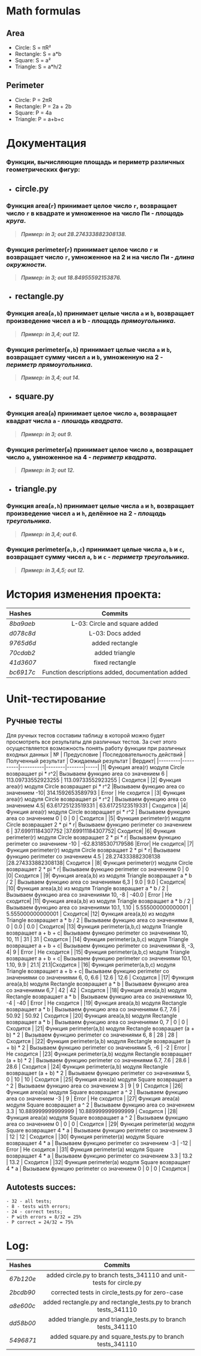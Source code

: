 # Math formulas
## Area
- Circle: S = πR²
- Rectangle: S = a*b
- Square: S = a²
- Triangle: S = a*h/2

## Perimeter
- Circle: P = 2πR
- Rectangle: P = 2a + 2b
- Square: P = 4a
- Triangle: P = a+b+c

# Документация
  ### Функции, вычисляющие площадь и периметр различных геометрических фигур:


* ## circle.py

### Функция area(`r`) принимает целое число `r`, возвращает число `r` в квадрате и умноженное на число Пи - _площадь круга_.

> ***Пример: in 3; out 28.274333882308138.***

### Функция perimeter(`r`) принимает целое число `r` и возвращает число `r`, умноженное на 2 и на число Пи - _длина окружности_.

> ***Пример: in 3; out 18.84955592153876.***


* ## rectangle.py

### Функция area(`a,b`) принимает целые числа `a` и `b`, возвращает произведение чисел a и b - _площадь прямоугольника_.

> ***Пример: in 3,4; out 12.***

### Функция perimeter(`a,b`) принимает целые числа `a` и `b`, возвращает сумму чисел `a` и `b`, умноженную на 2 - _периметр прямоугольника_.

> ***Пример: in 3,4; out 14.***


* ## square.py

### Функция area(`a`) принимает целое число `a`, возвращает квадрат числа `a` - _плошадь квадрата_.

> ***Пример: in 3; out 9.***

### Функция perimeter(`a`) принимает целое число `a`, возвращает число `a`, умноженное на 4 - _периметр квадрата_.

> ***Пример: in 3; out 12.***


* ## triangle.py

### Функция area(`a,h`) принимает целые числa `a` и `h`, возвращает произведение чисел `a` и `h`, делённое на 2 - _площадь треугольника_.

> ***Пример: in 3,4; out 6.***

### Функция perimeter(`a,b,c`) принимает целые числа `a`, `b` и `с`, возвращает сумму чисел `a`, `b` и `с` - _периметр треугольника_.

> ***Пример: in 3,4,5; out 12.***

# История изменения проекта:
| Hashes    | Commits                       |
| :-        | :---------:                   |
| _8ba9aeb_ | L-03: Circle and square added |
| _d078c8d_ | L-03: Docs added |
| _9765d6d_ | added rectangle |
| _70cdab2_ | added triangle |
| _41d3607_ | fixed rectangle |
| _bc6917c_ | Function descriptions added, documentation added |

# Unit-тестирование

## Ручные тесты
Для ручных тестов составим таблицу в которой можно будет просмотреть все результаты для различных тестов. За счет этого осуществляется возможность понять работу функции при различных входных данных
| № | Предусловие | Последовательность действий | Полученный результат | Ожидаемый результат | Вердикт|
|---------|----------|----------|--------|-------|-----|
|1|  Функция area(r) модуля Circle возвращает pi * r^2| Вызываем функцию area со значением 6 | 113.09733552923255 | 113.09733552923255 | Сходится |
|2| Функция area(r) модуля Circle возвращает pi * r^2 |Вызываем функцию area со значением -10| 314.1592653589793 | Error | Не сходится |
|3| Функция area(r) модуля Circle возвращает pi * r^2 | Вызываем функцию area со значением 4.5| 63.61725123519331 | 63.61725123519331 | Сходится |
|4| Функция area(r) модуля Circle возвращает pi * r^2 | Вызываем функцию area со значением 0 | 0 | 0 | Сходится |
|5| Функция perimeter(r) модуля Circle возвращает  2 * pi * r| Вызываем функцию perimeter со значением 6 | 37.69911184307752 |37.69911184307752| Сходится|
|6| Функция perimeter(r) модуля Circle возвращает 2 * pi * r| Вызываем функцию perimeter со значением -10 | -62.83185307179586 |Error| Не сходится|
|7| Функция perimeter(r) модуля Circle возвращает 2 * pi * r| Вызываем функцию perimeter со значением 4.5 | 28.274333882308138 |28.274333882308138| Сходится |
|8| Функция perimeter(r) модуля Circle возвращает 2 * pi * r| Вызываем функцию perimeter со значением 0 | 0 |0| Сходится |
|9| Функция area(a,b) из модуля Triangle возвращает  a * b / 2 | Вызываем функцию area со значениями 6,3 | 9.0 | 9.0 | Сходится|
|10| Функция area(a,b) из модуля Triangle возвращает  a * b / 2 | Вызываем функцию area со значениями 10, -8 | -40.0 | Error | Не сходится|
|11| Функция area(a,b) из модуля Triangle возвращает  a * b / 2 | Вызываем функцию area со значениями 10.1, 1.10 | 5.555000000000001 | 5.555000000000001 | Сходится|
|12| Функция area(a,b) из модуля Triangle возвращает  a * b / 2  | Вызываем функцию area со значениями 8, 0 | 0.0 | 0.0 | Cходится|
|13| Функция perimeter(a,b,c) модуля Triangle возвращает a + b + c| Вызываем функцию perimeter со значениями 10, 10, 11 | 31 | 31 | Сходится |
|14| Функция perimeter(a,b,c) модуля Triangle возвращает a + b + c| Вызываем функцию perimeter со значениями 8, -3, 4| 9 | Error | Не сходится |
|15| Функция perimeter(a,b,c) модуля Triangle возвращает a + b + c| Вызываем функцию perimeter со значениями 10.1, 1.10, 9.9 | 21.1| 21.1|Сходится |
|16| Функция perimeter(a,b,c) модуля Triangle возвращает a + b + c| Вызываем функцию perimeter со значениями со значениями 6, 0, 6.6 | 12.6 | 12.6 | Cходится |
|17| Функция area(a,b) модуля Rectangle возвращает a * b | Вызываем функцию area со значениями 6,7 | 42 |  42 | Сходится |
|18| Функция area(a,b) модуля Rectangle возвращает a * b | Вызываем функцию area со значениями 10, -4 | -40 | Error | Не сходится |
|19| Функция area(a,b) модуля Rectangle возвращает a * b | Вызываем функцию area со значениями 6.7, 7.6 | 50.92 | 50.92 | Сходится |
|20| Функция area(a,b) модуля Rectangle возвращает a * b | Вызываем функцию area со значениями 0, 7 | 0 | 0 | Сходится |
|21| Функция perimeter(a,b) модуля Rectangle возвращает (a + b) * 2 | Вызываем функцию perimeter со значениями 6, 8 | 28 | 28 | Сходится |
|22| Функция perimeter(a,b) модуля Rectangle возвращает (a + b) * 2 | Вызываем функцию perimeter со значениями 5, -6 | -2 | Error | Не сходится |
|23| Функция perimeter(a,b) модуля Rectangle возвращает (a + b) * 2 | Вызываем функцию perimeter со значениями 6.7, 7.6 | 28.6 | 28.6 | Сходится |
|24| Функция perimeter(a,b) модуля Rectangle возвращает (a + b) * 2 | Вызываем функцию perimeter со значениями 5, 0 | 10 | 10 | Сходится |
|25| Функция area(a) модуля Square возвращает a ^ 2 | Вызываем функцию area со значением 3 | 9 | 9 | Сходится |
|26| Функция area(a) модуля Square возвращает a ^ 2  | Вызываем функцию area со значением -3 | 9 | Error | Не сходится |
|27| Функция area(a) модуля Square возвращает a ^ 2  | Вызываем функцию area со значением 3.3 | 10.889999999999999 | 10.889999999999999 | Сходится |
|28| Функция area(a) модуля Square возвращает a ^ 2  | Вызываем функцию area со значением 0 | 0 | 0 | Сходится |
|29| Функция perimeter(a) модуля Square возвращает 4 * a | Вызываем функцию perimeter со значением 3 | 12 | 12 | Сходится |
|30| Функция perimeter(a) модуля Square возвращает 4 * a | Вызываем функцию perimeter со значением -3 | -12 | Error | Не сходится |
|31| Функция perimeter(a) модуля Square возвращает 4 * a | Вызываем функцию perimeter со значением 3.3 | 13.2 | 13.2 | Сходится |
|32| Функция perimeter(a) модуля Square возвращает 4 * a | Вызываем функцию perimeter со значением 0 | 0 | 0 | Сходится |

## Autotests succes:
~~~
- 32 - all tests;
- 8 - tests with errors;
- 24 - correct tests;
- P with errors = 8/32 = 25%
- P correct = 24/32 = 75%
~~~

# Log:
| Hashes    | Commits                       |
| :-        | :---------:                   |
| _67b120e_ | added circle.py to branch tests_341110 and unit-tests for circle.py |
| _2bcdb90_ | corrected tests in circle_tests.py for zero-case |
| _a8e600c_ | added rectangle.py and rectangle_tests.py to branch tests_341110 |
| _dd58b00_ | added triangle.py and triangle_tests.py to branch tests_341110 |
| _5496871_ | added square.py and square_tests.py to branch tests_341110 |

